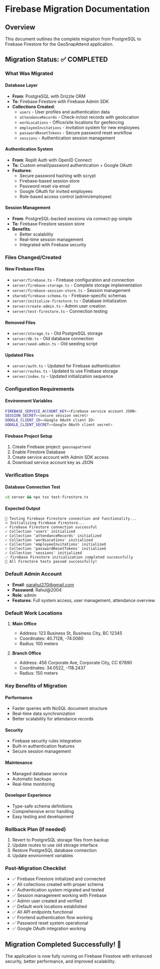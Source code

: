 # Firebase Migration Documentation

## Overview
This document outlines the complete migration from PostgreSQL to Firebase Firestore for the GeoSnapAttend application.

## Migration Status: ✅ COMPLETED

### What Was Migrated

#### Database Layer
- **From**: PostgreSQL with Drizzle ORM
- **To**: Firebase Firestore with Firebase Admin SDK
- **Collections Created**:
  - `users` - User profiles and authentication data
  - `attendanceRecords` - Check-in/out records with geolocation
  - `workLocations` - Office/site locations for geofencing
  - `employeeInvitations` - Invitation system for new employees
  - `passwordResetTokens` - Secure password reset workflow
  - `sessions` - Authentication session management

#### Authentication System
- **From**: Replit Auth with OpenID Connect
- **To**: Custom email/password authentication + Google OAuth
- **Features**:
  - Secure password hashing with scrypt
  - Firebase-based session store
  - Password reset via email
  - Google OAuth for invited employees
  - Role-based access control (admin/employee)

#### Session Management
- **From**: PostgreSQL-backed sessions via connect-pg-simple
- **To**: Firebase Firestore session store
- **Benefits**:
  - Better scalability
  - Real-time session management
  - Integrated with Firebase security

### Files Changed/Created

#### New Firebase Files
- `server/firebase.ts` - Firebase configuration and connection
- `server/firebase-storage.ts` - Complete storage implementation
- `server/firebase-session-store.ts` - Session management
- `shared/firebase-schema.ts` - Firebase-specific schemas
- `server/initialize-firestore.ts` - Database initialization
- `server/create-admin.ts` - Admin user creation
- `server/test-firestore.ts` - Connection testing

#### Removed Files
- `server/storage.ts` - Old PostgreSQL storage
- `server/db.ts` - Old database connection
- `server/seed-admin.ts` - Old seeding script

#### Updated Files
- `server/auth.ts` - Updated for Firebase authentication
- `server/routes.ts` - Updated to use Firebase storage
- `server/index.ts` - Updated initialization sequence

### Configuration Requirements

#### Environment Variables
```bash
FIREBASE_SERVICE_ACCOUNT_KEY=<Firebase service account JSON>
SESSION_SECRET=<secure session secret>
GOOGLE_CLIENT_ID=<Google OAuth client ID>
GOOGLE_CLIENT_SECRET=<Google OAuth client secret>
```

#### Firebase Project Setup
1. Create Firebase project: `geosnapattend`
2. Enable Firestore Database
3. Create service account with Admin SDK access
4. Download service account key as JSON

### Verification Steps

#### Database Connection Test
```bash
cd server && npx tsx test-firestore.ts
```

#### Expected Output
```
🧪 Testing Firebase Firestore connection and functionality...
🔥 Initializing Firebase Firestore...
✓ Firebase Firestore connection successful
✓ Collection 'users' initialized
✓ Collection 'attendanceRecords' initialized
✓ Collection 'workLocations' initialized
✓ Collection 'employeeInvitations' initialized
✓ Collection 'passwordResetTokens' initialized
✓ Collection 'sessions' initialized
✅ Firebase Firestore initialization completed successfully
🎉 All Firestore tests passed successfully!
```

### Default Admin Account
- **Email**: parahul270@gmail.com
- **Password**: Rahul@2004
- **Role**: admin
- **Features**: Full system access, user management, attendance overview

### Default Work Locations
1. **Main Office**
   - Address: 123 Business St, Business City, BC 12345
   - Coordinates: 40.7128, -74.0060
   - Radius: 100 meters

2. **Branch Office**
   - Address: 456 Corporate Ave, Corporate City, CC 67890
   - Coordinates: 34.0522, -118.2437
   - Radius: 150 meters

### Key Benefits of Migration

#### Performance
- Faster queries with NoSQL document structure
- Real-time data synchronization
- Better scalability for attendance records

#### Security
- Firebase security rules integration
- Built-in authentication features
- Secure session management

#### Maintenance
- Managed database service
- Automatic backups
- Real-time monitoring

#### Developer Experience
- Type-safe schema definitions
- Comprehensive error handling
- Easy testing and development

### Rollback Plan (if needed)
1. Revert to PostgreSQL storage files from backup
2. Update routes to use old storage interface
3. Restore PostgreSQL database connection
4. Update environment variables

### Post-Migration Checklist
- ✅ Firebase Firestore initialized and connected
- ✅ All collections created with proper schema
- ✅ Authentication system migrated and tested
- ✅ Session management working with Firebase
- ✅ Admin user created and verified
- ✅ Default work locations established
- ✅ All API endpoints functional
- ✅ Frontend authentication flow working
- ✅ Password reset system operational
- ✅ Google OAuth integration working

## Migration Completed Successfully! 🎉

The application is now fully running on Firebase Firestore with enhanced security, better performance, and improved scalability.